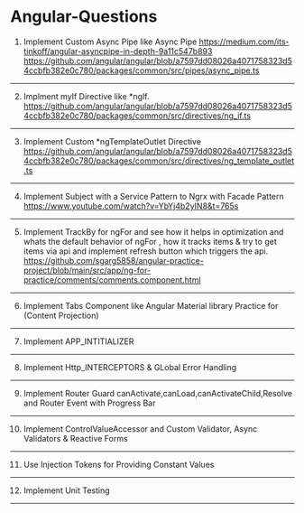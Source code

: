 # Angular-Questions

1. Implement Custom Async Pipe like Async Pipe 
https://medium.com/its-tinkoff/angular-asyncpipe-in-depth-9a11c547b893
https://github.com/angular/angular/blob/a7597dd08026a4071758323d54ccbfb382e0c780/packages/common/src/pipes/async_pipe.ts

*************************************************************************************************************

2. Implment myIf Directive like *ngIf.
https://github.com/angular/angular/blob/a7597dd08026a4071758323d54ccbfb382e0c780/packages/common/src/directives/ng_if.ts

*************************************************************************************************************


3. Implement Custom *ngTemplateOutlet Directive
https://github.com/angular/angular/blob/a7597dd08026a4071758323d54ccbfb382e0c780/packages/common/src/directives/ng_template_outlet.ts

*************************************************************************************************************


4. Implement Subject with a Service Pattern to Ngrx with Facade Pattern
https://www.youtube.com/watch?v=YbYj4b2yIN8&t=765s

*************************************************************************************************************


5. Implement TrackBy for ngFor and see how it helps in optimization and whats the default behavior of ngFor , how it tracks items & try to get items via api and implement refresh button which triggers the api.
https://github.com/sgarg5858/angular-practice-project/blob/main/src/app/ng-for-practice/comments/comments.component.html

*************************************************************************************************************

6. Implement Tabs Component like Angular Material library Practice for (Content Projection)

*************************************************************************************************************

7. Implement APP_INTITIALIZER

*************************************************************************************************************

8. Implement Http_INTERCEPTORS & GLobal Error Handling

*************************************************************************************************************

9. Implement Router Guard canActivate,canLoad,canActivateChild,Resolve and Router Event with Progress Bar

*************************************************************************************************************

10. Implement ControlValueAccessor and Custom Validator, Async Validators & Reactive Forms

*************************************************************************************************************

11. Use Injection Tokens for Providing Constant Values

*************************************************************************************************************

12. Implement Unit Testing

*************************************************************************************************************


